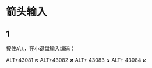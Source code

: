 # 箭头输入

## 1

按住`Alt`，在小键盘输入编码：

ALT+43081 **↖**
ALT+43082 **↗**
ALT+ 43083 **↘**
ALT+ 43084 **↙**



